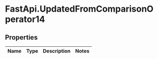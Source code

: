 # FastApi.UpdatedFromComparisonOperator14

## Properties
Name | Type | Description | Notes
------------ | ------------- | ------------- | -------------
